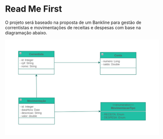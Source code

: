 # Read Me First
O projeto será baseado na proposta de um Bankline para gestão de correntistas e movimentações
de receitas e despesas com base na diagramação abaixo.

![img.png](img.png)